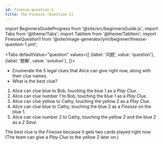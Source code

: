 ```yaml
---
id: finesse-question-1
title: The Finesse (Question 1)
---
```


import BeginnersGuideProgress from '@site/src/beginnersGuide.js';
import Tabs from '@theme/Tabs';
import TabItem from '@theme/TabItem';
import FinesseQuestion1 from '@site/image-generator/yml/beginner/finesse-question-1.yml';

<BeginnersGuideProgress id="finesse-question-1" />

<!-- lint disable no-undefined-references -->

<Tabs
  defaultValue="question"
  values={[
    {label: '问题', value: 'question'},
    {label: '题解', value: 'solution'},
  ]}>
<TabItem value="question">

- Enumerate the 5 legal clues that Alice can give right now, along with their clue names.
- What is the best clue?

</TabItem>
<TabItem value="solution">

1. Alice can clue blue to Bob, touching the blue 1 as a *Play Clue*.
1. Alice can clue number 1 to Bob, touching the blue 1 as a *Play Clue*.
1. Alice can clue yellow to Cathy, touching the yellow 2 as a *Play Clue*.
1. Alice can clue blue to Cathy, touching the blue 2 as a *Finesse* on the blue 1.
1. Alice can clue number 2 to Cathy, touching the yellow 2 and the blue 2 as a *2 Save*.

The best clue is the *Finesse* because it gets two cards played right now. (The team can give a *Play Clue* to the yellow 2 later on.)

</TabItem>
</Tabs>

<FinesseQuestion1 />
